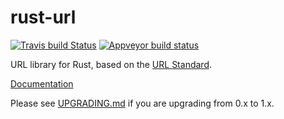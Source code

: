rust-url
========

[![Travis build Status](https://travis-ci.org/servo/rust-url.svg?branch=master)](https://travis-ci.org/servo/rust-url) [![Appveyor build status](https://ci.appveyor.com/api/projects/status/ulkqx2xcemyod6xa?svg=true)](https://ci.appveyor.com/project/Manishearth/rust-url)

URL library for Rust, based on the [URL Standard](https://url.spec.whatwg.org/).

[Documentation](https://docs.rs/url/*/url/)

Please see [UPGRADING.md](https://github.com/servo/rust-url/blob/master/UPGRADING.md) if you are upgrading from 0.x to 1.x.
